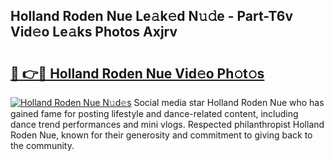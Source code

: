 ## Holland Roden Nue Le𝚊k𝚎d N𝚞𝚍e - Part-T6v Vid𝚎o Le𝚊ks Photos Axjrv

# <h2><a href="http://fb92xw.evod.top/?m=Holland+Roden+Nue">🔗 👉🔴 Holland Roden Nue Vid𝚎o Ph𝚘t𝚘s</a></h2>

[![Holland Roden Nue N𝚞d𝚎s](https://i.imgur.com/8V9OHl7.gif)](http://fb92xw.evod.top/?m=Holland+Roden+Nue)
Social media star Holland Roden Nue who has gained fame for posting lifestyle and dance-related content, including dance trend performances and mini vlogs. Respected philanthropist Holland Roden Nue, known for their generosity and commitment to giving back to the community. 
